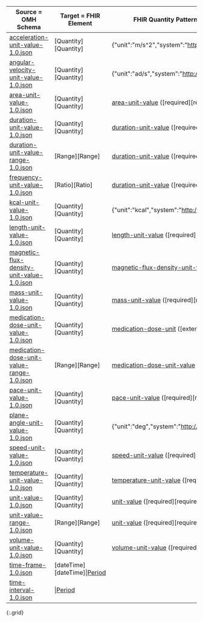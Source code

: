|Source = OMH Schema|Target = FHIR Element|FHIR Quantity Pattern or ValueSet(binding strength)|FHIR Example|
 |---|---|---|---|
|[acceleration-unit-value-1.0.json]({{page.omlschema_url}}acceleration-unit-value-1.0.json)|[Quantity][Quantity]|{"unit":"m/s^2","system":"http://unitsofmeasure.org","code":"m/s2"}|
|[angular-velocity-unit-value-1.0.json]({{page.omlschema_url}}angular-velocity-unit-value-1.0.json)|[Quantity][Quantity]|{"unit":"ad/s","system":"http://unitsofmeasure.org","code":"ad/s"}
|[area-unit-value-1.0.json]({{page.omlschema_url}}area-unit-value-1.0.json)|[Quantity][Quantity]|[area-unit-value](valueset-area-unit-value.html) ([required][required])||
|[duration-unit-value-1.0.json]({{page.omlschema_url}}duration-unit-value-1.0.json)|[Quantity][Quantity]|[duration-unit-value](valueset-duration-unit-value.html) ([required][required])||
|[duration-unit-value-range-1.0.json]({{page.omlschema_url}}duration-unit-value-range-1.0.json)|[Range][Range]|[duration-unit-value](valueset-duration-unit-value.html) ([required][required])||
|[frequency-unit-value-1.0.json]({{page.omlschema_url}}frequency-unit-value-1.0.json)|[Ratio][Ratio]|[duration-unit-value](valueset-duration-unit-value.html) ([required][required])||
|[kcal-unit-value-1.0.json]({{page.omlschema_url}}kcal-unit-value-1.0.json)|[Quantity][Quantity]|{"unit":"kcal","system":"http://unitsofmeasure.org","code":"kcal"}
|[length-unit-value-1.0.json]({{page.omlschema_url}}length-unit-value-1.0.json)|[Quantity][Quantity]|[length-unit-value](valueset-length-unit-value.html) ([required][required])||
|[magnetic-flux-density-unit-value-1.0.json]({{page.omlschema_url}}magnetic-flux-density-unit-value-1.0.json)|[Quantity][Quantity]|[magnetic-flux-density-unit-value](valueset-magnetic-flux-density-unit-value.html) ([required][required])||
|[mass-unit-value-1.0.json]({{page.omlschema_url}}mass-unit-value-1.0.json)|[Quantity][Quantity]|[mass-unit-value](valueset-mass-unit-value.html) ([required][required])||
|[medication-dose-unit-value-1.0.json]({{page.omlschema_url}}medication-dose-unit-value-1.0.json)|[Quantity][Quantity]|[medication-dose-unit](valueset-medication-dose-unit.html) ([extensible][extensible])||
|[medication-dose-unit-value-range-1.0.json]({{page.omlschema_url}}medication-dose-unit-value-range-1.0.json)|[Range][Range]|[medication-dose-unit-value](valueset-medication-dose-unit.html) ([extensible][extensible])||
|[pace-unit-value-1.0.json]({{page.omlschema_url}}pace-unit-value-1.0.json)|[Quantity][Quantity]|[pace-unit-value](valueset-pace-unit-value.html) ([required][required])||
|[plane-angle-unit-value-1.0.json]({{page.omlschema_url}}plane-angle-unit-value-1.0.json)|[Quantity][Quantity]|{"unit":"deg","system":"http://unitsofmeasure.org","code":"deg"}
|[speed-unit-value-1.0.json]({{page.omlschema_url}}speed-unit-value-1.0.json)|[Quantity][Quantity]|[speed-unit-value](valueset-speed-unit-value.html) ([required][required])||
|[temperature-unit-value-1.0.json]({{page.omlschema_url}}temperature-unit-value-1.0.json)|[Quantity][Quantity]|[temperature-unit-value](valueset-temperature-unit-value.html) ([required][required])||
|[unit-value-1.0.json]({{page.omlschema_url}}unit-value-1.0.json)|[Quantity][Quantity]|[unit-value]({{site.data.fhir.path}}valueset-ucum-common.html) ([required][required])||
|[unit-value-range-1.0.json]({{page.omlschema_url}}unit-value-range-1.0.json)|[Range][Range]|[unit-value]({{site.data.fhir.path}}valueset-ucum-common.html) ([required][required])||
|[volume-unit-value-1.0.json]({{page.omlschema_url}}volume-unit-value-1.0.json)|[Quantity][Quantity]|[volume-unit-value](valueset-volume-unit-value.html) ([required][required])||
|[time-frame-1.0.json]({{page.omlschema_url}}time-frame-1.0.json)|[dateTime][dateTime]\|[Period]({{site.data.fhir.path}}datatypes.html#Period)||
|[time-interval-1.0.json]({{page.omlschema_url}}time-interval-1.0.json)|\|[Period]({{site.data.fhir.path}}datatypes.html#Period)||
{:.grid}
